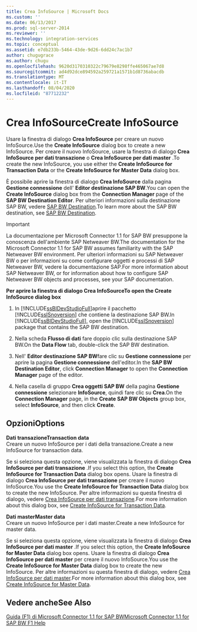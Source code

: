 ```yaml
---
title: Crea InfoSource | Microsoft Docs
ms.custom: ''
ms.date: 06/13/2017
ms.prod: sql-server-2014
ms.reviewer: ''
ms.technology: integration-services
ms.topic: conceptual
ms.assetid: e7db233b-5464-43de-9d26-6dd24c7ac1b7
author: chugugrace
ms.author: chugu
ms.openlocfilehash: 9620d3170310322c79679e8298ffe465067ae7d8
ms.sourcegitcommit: ad4d92dce894592a259721a1571b1d8736abacdb
ms.translationtype: MT
ms.contentlocale: it-IT
ms.lasthandoff: 08/04/2020
ms.locfileid: "87712232"
---
```

# <a name="create-infosource"></a><span data-ttu-id="ebcd5-102">Crea InfoSource</span><span class="sxs-lookup"><span data-stu-id="ebcd5-102">Create InfoSource</span></span>
  <span data-ttu-id="ebcd5-103">Usare la finestra di dialogo **Crea InfoSource** per creare un nuovo InfoSource.</span><span class="sxs-lookup"><span data-stu-id="ebcd5-103">Use the **Create InfoSource** dialog box to create a new InfoSource.</span></span> <span data-ttu-id="ebcd5-104">Per creare il nuovo InfoSource, usare la finestra di dialogo **Crea InfoSource per dati transazione** o **Crea InfoSource per dati master** .</span><span class="sxs-lookup"><span data-stu-id="ebcd5-104">To create the new InfoSource, you use either the **Create InfoSource for Transaction Data** or the **Create InfoSource for Master Data** dialog box.</span></span>  
  
 <span data-ttu-id="ebcd5-105">È possibile aprire la finestra di dialogo **Crea InfoSource** dalla pagina **Gestione connessione** dell' **Editor destinazione SAP BW**.</span><span class="sxs-lookup"><span data-stu-id="ebcd5-105">You can open the **Create InfoSource** dialog box from the **Connection Manager** page of the **SAP BW Destination Editor**.</span></span> <span data-ttu-id="ebcd5-106">Per ulteriori informazioni sulla destinazione SAP BW, vedere [SAP BW Destination](sap-bw-destination.md).</span><span class="sxs-lookup"><span data-stu-id="ebcd5-106">To learn more about the SAP BW destination, see [SAP BW Destination](sap-bw-destination.md).</span></span>  
  
> [!IMPORTANT]  
>  <span data-ttu-id="ebcd5-107">La documentazione per Microsoft Connector 1.1 for SAP BW presuppone la conoscenza dell'ambiente SAP Netweaver BW.</span><span class="sxs-lookup"><span data-stu-id="ebcd5-107">The documentation for the Microsoft Connector 1.1 for SAP BW assumes familiarity with the SAP Netweaver BW environment.</span></span> <span data-ttu-id="ebcd5-108">Per ulteriori informazioni su SAP Netweaver BW o per informazioni su come configurare oggetti e processi di SAP Netweaver BW, vedere la documentazione SAP.</span><span class="sxs-lookup"><span data-stu-id="ebcd5-108">For more information about SAP Netweaver BW, or for information about how to configure SAP Netweaver BW objects and processes, see your SAP documentation.</span></span>  
  
 <span data-ttu-id="ebcd5-109">**Per aprire la finestra di dialogo Crea InfoSource**</span><span class="sxs-lookup"><span data-stu-id="ebcd5-109">**To open the Create InfoSource dialog box**</span></span>  
  
1.  <span data-ttu-id="ebcd5-110">In [!INCLUDE[ssBIDevStudioFull](../../includes/ssbidevstudiofull-md.md)]aprire il pacchetto [!INCLUDE[ssISnoversion](../../includes/ssisnoversion-md.md)] che contiene la destinazione SAP BW.</span><span class="sxs-lookup"><span data-stu-id="ebcd5-110">In [!INCLUDE[ssBIDevStudioFull](../../includes/ssbidevstudiofull-md.md)], open the [!INCLUDE[ssISnoversion](../../includes/ssisnoversion-md.md)] package that contains the SAP BW destination.</span></span>  
  
2.  <span data-ttu-id="ebcd5-111">Nella scheda **Flusso di dati** fare doppio clic sulla destinazione SAP BW.</span><span class="sxs-lookup"><span data-stu-id="ebcd5-111">On the **Data Flow** tab, double-click the SAP BW destination.</span></span>  
  
3.  <span data-ttu-id="ebcd5-112">Nell' **Editor destinazione SAP BW**fare clic su **Gestione connessione** per aprire la pagina **Gestione connessione** dell'editor.</span><span class="sxs-lookup"><span data-stu-id="ebcd5-112">In the **SAP BW Destination Editor**, click **Connection Manager** to open the **Connection Manager** page of the editor.</span></span>  
  
4.  <span data-ttu-id="ebcd5-113">Nella casella di gruppo **Crea oggetti SAP BW** della pagina **Gestione connessione** selezionare **InfoSource**, quindi fare clic su **Crea**.</span><span class="sxs-lookup"><span data-stu-id="ebcd5-113">On the **Connection Manager** page, in the **Create SAP BW Objects** group box, select **InfoSource**, and then click **Create**.</span></span>  
  
## <a name="options"></a><span data-ttu-id="ebcd5-114">Opzioni</span><span class="sxs-lookup"><span data-stu-id="ebcd5-114">Options</span></span>  
 <span data-ttu-id="ebcd5-115">**Dati transazione**</span><span class="sxs-lookup"><span data-stu-id="ebcd5-115">**Transaction data**</span></span>  
 <span data-ttu-id="ebcd5-116">Creare un nuovo InfoSource per i dati della transazione.</span><span class="sxs-lookup"><span data-stu-id="ebcd5-116">Create a new InfoSource for transaction data.</span></span>  
  
 <span data-ttu-id="ebcd5-117">Se si seleziona questa opzione, viene visualizzata la finestra di dialogo **Crea InfoSource per dati transazione** .</span><span class="sxs-lookup"><span data-stu-id="ebcd5-117">If you select this option, the **Create InfoSource for Transaction Data** dialog box opens.</span></span> <span data-ttu-id="ebcd5-118">Usare la finestra di dialogo **Crea InfoSource per dati transazione** per creare il nuovo InfoSource.</span><span class="sxs-lookup"><span data-stu-id="ebcd5-118">You use the **Create InfoSource for Transaction Data** dialog box to create the new InfoSource.</span></span> <span data-ttu-id="ebcd5-119">Per altre informazioni su questa finestra di dialogo, vedere [Crea InfoSource per dati transazione](create-infosource-for-transaction-data.md).</span><span class="sxs-lookup"><span data-stu-id="ebcd5-119">For more information about this dialog box, see [Create InfoSource for Transaction Data](create-infosource-for-transaction-data.md).</span></span>  
  
 <span data-ttu-id="ebcd5-120">**Dati master**</span><span class="sxs-lookup"><span data-stu-id="ebcd5-120">**Master data**</span></span>  
 <span data-ttu-id="ebcd5-121">Creare un nuovo InfoSource per i dati master.</span><span class="sxs-lookup"><span data-stu-id="ebcd5-121">Create a new InfoSource for master data.</span></span>  
  
 <span data-ttu-id="ebcd5-122">Se si seleziona questa opzione, viene visualizzata la finestra di dialogo **Crea InfoSource per dati master** .</span><span class="sxs-lookup"><span data-stu-id="ebcd5-122">If you select this option, the **Create InfoSource for Master Data** dialog box opens.</span></span> <span data-ttu-id="ebcd5-123">Usare la finestra di dialogo **Crea InfoSource per dati master** per creare il nuovo InfoSource.</span><span class="sxs-lookup"><span data-stu-id="ebcd5-123">You use the **Create InfoSource for Master Data** dialog box to create the new InfoSource.</span></span> <span data-ttu-id="ebcd5-124">Per altre informazioni su questa finestra di dialogo, vedere [Crea InfoSource per dati master](create-infosource-for-master-data.md).</span><span class="sxs-lookup"><span data-stu-id="ebcd5-124">For more information about this dialog box, see [Create InfoSource for Master Data](create-infosource-for-master-data.md).</span></span>  
  
## <a name="see-also"></a><span data-ttu-id="ebcd5-125">Vedere anche</span><span class="sxs-lookup"><span data-stu-id="ebcd5-125">See Also</span></span>  
 [<span data-ttu-id="ebcd5-126">Guida (F1) di Microsoft Connector 1.1 for SAP BW</span><span class="sxs-lookup"><span data-stu-id="ebcd5-126">Microsoft Connector 1.1 for SAP BW F1 Help</span></span>](../microsoft-connector-for-sap-bw-f1-help.md)  
  
  
